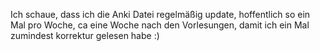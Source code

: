 Ich schaue, dass ich die Anki Datei regelmäßig update, hoffentlich so ein Mal pro Woche, ca eine Woche nach den Vorlesungen, damit ich ein Mal zumindest korrektur gelesen habe :)
